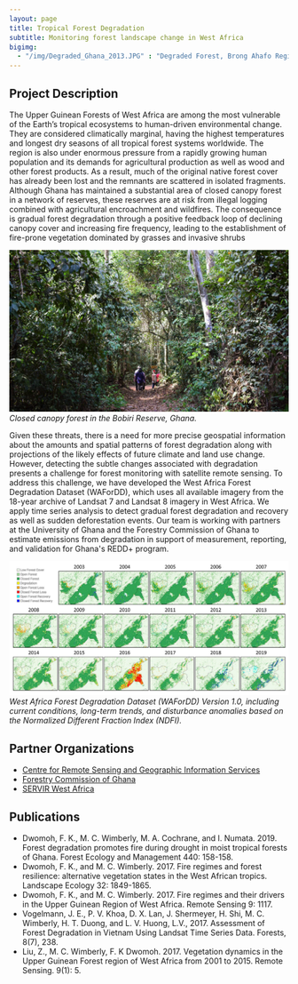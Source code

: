 ```yaml
---
layout: page
title: Tropical Forest Degradation
subtitle: Monitoring forest landscape change in West Africa
bigimg: 
  - "/img/Degraded_Ghana_2013.JPG" : "Degraded Forest, Brong Ahafo Region of Ghana"
---
```


## Project Description

The Upper Guinean Forests of West Africa are among the most vulnerable of the Earth’s tropical ecosystems to human-driven environmental change. They are considered climatically marginal, having the highest temperatures and longest dry seasons of all tropical forest systems worldwide. The region is also under enormous pressure from a rapidly growing human population and its demands for agricultural production as well as wood and other forest products. As a result, much of the original native forest cover has already been lost and the remnants are scattered in isolated fragments. Although Ghana has maintained a substantial area of closed canopy forest in a network of reserves, these reserves are at risk from illegal logging combined with agricultural encroachment and wildfires. The consequence is gradual forest degradation through a positive feedback loop of declining canopy cover and increasing fire frequency, leading to the establishment of fire-prone vegetation dominated by grasses and invasive shrubs

![UG Forest Photo](/img/Bobiri_forest_v2.jpg)<br/>
*Closed canopy forest in the Bobiri Reserve, Ghana.*

Given these threats, there is a need for more precise geospatial information about the amounts and spatial patterns of forest degradation along with projections of the likely effects of future climate and land use change. However, detecting the subtle changes associated with degradation presents a challenge for forest monitoring with satellite remote sensing. To address this challenge, we have developed the West Africa Forest Degradation Dataset (WAForDD), which uses all available imagery from the 18-year archive of Landsat 7 and Landsat 8 imagery in West Africa. We apply time series analysis to detect gradual forest degradation and recovery as well as sudden deforestation events. Our team is working with partners at the University of Ghana and the Forestry Commission of Ghana to estimate emissions from degradation in support of measurement, reporting, and validation for Ghana's REDD+ program.

![WAForDD Map](/img/tano_offin_timeseries_v2.jpg)<br/>
*West Africa Forest Degradation Dataset (WAForDD) Version 1.0, including current conditions, long-term trends, and disturbance anomalies based on the Normalized Different Fraction Index (NDFI).*

## Partner Organizations

* [Centre for Remote Sensing and Geographic Information Services](http://www.cersgis.org/)
* [Forestry Commission of Ghana](http://www.fcghana.org/)
* [SERVIR West Africa](https://servirglobal.net/Regions/West-Africa)

## Publications

* Dwomoh, F. K., M. C. Wimberly, M. A. Cochrane, and I. Numata. 2019. Forest degradation promotes fire during drought in moist tropical forests of Ghana. Forest Ecology and Management 440: 158-158.
* Dwomoh, F. K., and M. C. Wimberly. 2017. Fire regimes and forest resilience: alternative vegetation states in the West African tropics. Landscape Ecology 32: 1849-1865.
* Dwomoh, F. K., and M. C. Wimberly. 2017. Fire regimes and their drivers in the Upper Guinean Region of West Africa. Remote Sensing 9: 1117.
* Vogelmann, J. E., P. V. Khoa, D. X. Lan, J. Shermeyer, H. Shi, M. C. Wimberly, H. T. Duong, and L. V. Huong, L.V., 2017. Assessment of Forest Degradation in Vietnam Using Landsat Time Series Data. Forests, 8(7), 238.
* Liu, Z., M. C. Wimberly, F. K Dwomoh. 2017. Vegetation dynamics in the Upper Guinean Forest region of West Africa from 2001 to 2015. Remote Sensing. 9(1): 5. 

